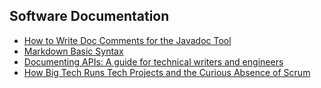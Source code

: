 ## Software Documentation

- [How to Write Doc Comments for the Javadoc Tool](https://www.oracle.com/technical-resources/articles/java/javadoc-tool.html)
- [Markdown Basic Syntax](https://www.markdownguide.org/basic-syntax/)
- [Documenting APIs: A guide for technical writers and engineers](https://idratherbewriting.com/learnapidoc/)
- [How Big Tech Runs Tech Projects and the Curious Absence of Scrum](https://blog.pragmaticengineer.com/project-management-at-big-tech/)
